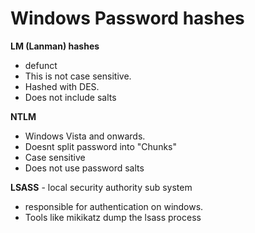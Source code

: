 # Windows Password hashes

**LM (Lanman) hashes**
- defunct
- This is not case sensitive. 
- Hashed with DES.
- Does not include salts
  
**NTLM**
   - Windows Vista and onwards.
   - Doesnt split password into "Chunks"
   - Case sensitive
   - Does not use password salts

**LSASS** - local security authority sub system  
 - responsible for authentication on windows.
 - Tools like mikikatz dump the lsass process
